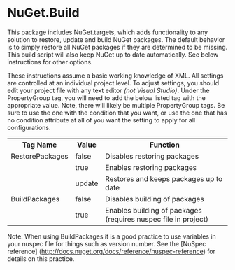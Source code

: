 NuGet.Build
===========

This package includes NuGet.targets, which adds functionality to any solution to restore, update and build NuGet packages.  The default behavior is to simply restore all NuGet packages if they are determined to be missing.  This build script will also keep NuGet up to date automatically.  See below instructions for other options.

These instructions assume a basic working knowledge of XML.  All settings are controlled at an individual project level.  To adjust settings, you should edit your project file with any text editor _(not Visual Studio)_.  Under the PropertyGroup tag, you will need to add the below listed tag with the appropriate value.  Note, there will likely be multiple PropertyGroup tags.  Be sure to use the one with the condition that you want, or use the one that has no condition attribute at all of you want the setting to apply for all configurations.

<table>
	<tr><th>Tag Name</th><th>Value</th><th>Function</th></tr>
	<tr><td>RestorePackages</td><td>false</td><td>Disables restoring packages</td></tr>
	<tr><td></td><td>true</td><td>Enables restoring packages</td></tr>
	<tr><td></td><td>update</td><td>Restores and keeps packages up to date</td></tr>
	<tr></tr>
	<tr><td>BuildPackages</td><td>false</td><td>Disables building of packages</td></tr>
	<tr><td></td><td>true</td><td>Enables building of packages (requires nuspec file in project)</td></tr>
</table>

Note:  When using BuildPackages it is a good practice to use variables in your nuspec file for things such as version number.  See the [NuSpec reference] (http://docs.nuget.org/docs/reference/nuspec-reference) for details on this practice.